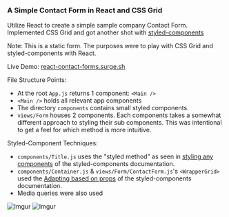 ### A Simple Contact Form in React and CSS Grid

Utilize React to create a simple sample company Contact Form. <br>
Implemented CSS Grid and got another shot with [styled-components](https://github.com/styled-components/styled-components) <br>

Note: This is a static form. The purposes were to play with CSS Grid and styled-components with React. 

Live Demo: [react-contact-forms.surge.sh](https://react-contact-forms.surge.sh)

File Structure Points: 
- At the root `App.js` returns 1 component: `<Main />`
- `<Main />` holds all relevant app components
- The directory `components` contains small styled components. 
- `views/Form` houses 2 components. Each components takes a somewhat different approach to styling their sub components. This was intentional to get a feel for which method is more intuitive. 

Styled-Component Techniques: 
- `components/Title.js` uses the "styled method" as seen in [styling any components](https://www.styled-components.com/docs/basics#styling-any-components) of the styled-components documentation. 
- `components/Container.js` & `views/Form/ContactForm.js`'s `<WrapperGrid>` used the [Adapting based on props](https://www.styled-components.com/docs/basics#adapting-based-on-props) of the styled-components documentation. 
- Media queries were also used 


![Imgur](https://i.imgur.com/J7YOgsg.png)
![Imgur](https://i.imgur.com/5Ji2zGQ.png)